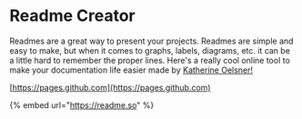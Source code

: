 # Readme Creator

Readmes are a great way to present your projects. Readmes are simple and easy to make, but when it comes to graphs, labels, diagrams, etc. it can be a little hard to remember the proper lines. Here's a really cool online tool to make your documentation life easier made by [Katherine Oelsner!](https://twitter.com/katherinecodes)





[https://pages.github.com](https://pages.github.com)

{% embed url="https://readme.so" %}
